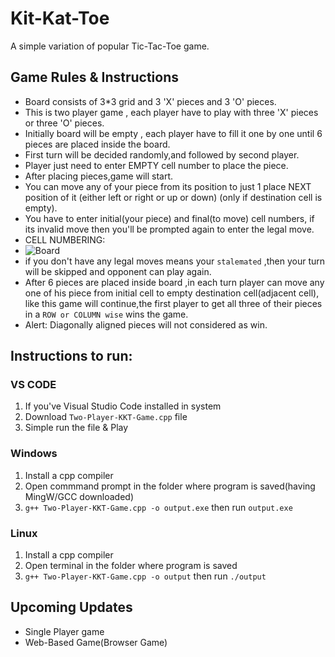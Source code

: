 # Kit-Kat-Toe
A simple variation of popular Tic-Tac-Toe game.

## Game Rules & Instructions
- Board consists of 3*3 grid and 3 'X' pieces and 3 'O' pieces.
- This is two player game , each player have to play with three 'X' pieces or three  'O' pieces.
- Initially board will be empty , each player have to fill it one by one until 6 pieces are placed inside the board.
- First turn will be decided randomly,and followed by second player.
- Player just need to enter EMPTY cell number to place the piece.
- After placing pieces,game will start.
- You can move any of your piece from its position to just 1 place NEXT position of it (either left or right or up or down) (only if destination cell is empty).
- You have to enter initial(your piece) and final(to move) cell numbers, if its invalid move then you'll be prompted again to enter the legal move.
- CELL NUMBERING:
- ![Board](https://graph.org/file/5be7b627616be25a55ec3.png)
- if you don't have any legal moves means your `stalemated` ,then your turn will be skipped and opponent can play again.
- After 6 pieces are placed inside board ,in each turn player can move any one of his piece from initial cell to empty destination cell(adjacent cell), like this game will continue,the first player to get all three of their pieces in a `ROW or COLUMN wise` wins the game.
- Alert: Diagonally aligned pieces will not considered as win.

## Instructions to run:
### VS CODE
1. If you've Visual Studio Code installed in system
2. Download `Two-Player-KKT-Game.cpp` file
3. Simple run the file & Play
    
### Windows 
1. Install a cpp compiler
2. Open commmand prompt in the folder where program is saved(having MingW/GCC downloaded)
3. `g++ Two-Player-KKT-Game.cpp -o output.exe` then run `output.exe`

### Linux
1. Install a cpp compiler 
2. Open terminal in the folder where program is saved
3. `g++ Two-Player-KKT-Game.cpp -o output` then run `./output`

## Upcoming Updates
- Single Player game
- Web-Based Game(Browser Game) 
  
